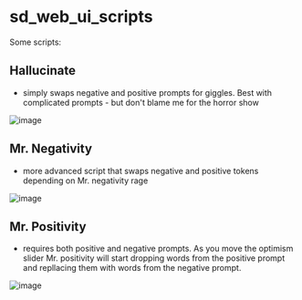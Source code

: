 # sd_web_ui_scripts

Some scripts:

## Hallucinate
- simply swaps negative and positive prompts for giggles. Best with complicated prompts - but don't blame me for the horror show

![image](https://user-images.githubusercontent.com/23346289/215936413-73754002-0b16-4125-9d4e-766084aad776.png)


## Mr. Negativity
- more advanced script that swaps negative and positive tokens depending on Mr. negativity rage

![image](https://user-images.githubusercontent.com/23346289/215935117-4d43e0ad-e9e8-4698-8d5b-e129d6e40e6e.png)

## Mr. Positivity
- requires both positive and negative prompts. As you move the optimism slider Mr. positivity will start dropping words from the positive prompt and repllacing them with words from the negative prompt.

![image](https://user-images.githubusercontent.com/23346289/216221216-e7f91634-7acf-4eae-a2ef-71d7a569323b.png)

